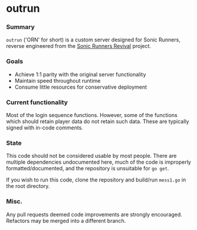 # outrun

### Summary

`outrun` ('ORN' for short) is a custom server designed for Sonic Runners, reverse engineered from the [Sonic Runners Revival](https://sonic.runner.es/) project.

### Goals

  - Achieve 1:1 parity with the original server functionality
  - Maintain speed throughout runtime
  - Consume little resources for conservative deployment

### Current functionality

Most of the login sequence functions. However, some of the functions which should retain player data do not retain such data. These are typically signed with in-code comments.

### State

This code should not be considered usable by most people. There are multiple dependencies undocumented here, much of the code is improperly formatted/documented, and the repository is unsuitable for `go get`.

If you wish to run this code, clone the repository and build/run `mess1.go` in the root directory.

### Misc.

Any pull requests deemed code improvements are strongly encouraged. Refactors may be merged into a different branch.